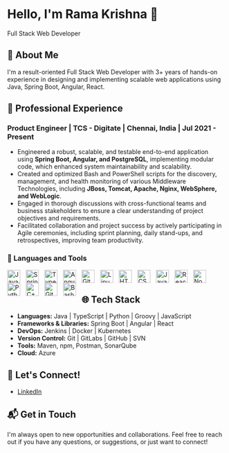 # Hello, I'm Rama Krishna 👋

Full Stack Web Developer

## 🚀 About Me

I'm a result-oriented Full Stack Web Developer with 3+ years of hands-on experience in designing and implementing scalable web applications using Java, Spring Boot, Angular, React.

## 💼 Professional Experience

### Product Engineer | TCS - Digitate | Chennai, India | Jul 2021 - Present

- Engineered a robust, scalable, and testable end-to-end application using **Spring Boot, Angular, and PostgreSQL**, implementing modular code, which enhanced system maintainability and scalability.
- Created and optimized Bash and PowerShell scripts for the discovery, management, and health monitoring of various Middleware Technologies, including **JBoss, Tomcat, Apache, Nginx, WebSphere, and WebLogic**.
- Engaged in thorough discussions with cross-functional teams and business stakeholders to ensure a clear understanding of project objectives and requirements.
- Facilitated collaboration and project success by actively participating in Agile ceremonies, including sprint planning, daily stand-ups, and retrospectives, improving team productivity.
<!--
## Previous Roles

### Software Engineer Intern | Temenos | 6 months

- Automated web UI testing using Selenium WebDriver and Java, achieving a 40% reduction in testing time and enhancing overall testing efficiency.
- Conducted thorough manual testing, executing test cases and scenarios to identify and report software defects.
-->

### 🧰 Languages and Tools

<img align="left" alt="Java" width="30px" style="padding-right:10px;" src="https://cdn.jsdelivr.net/gh/devicons/devicon/icons/java/java-original.svg"/>
<img align="left" alt="Spring" width="30px" style="padding-right:10px;" src="https://cdn.jsdelivr.net/gh/devicons/devicon/icons/spring/spring-original.svg" />
<img align="left" alt="TypeScript" width="30px" style="padding-right:10px;" src="https://cdn.jsdelivr.net/gh/devicons/devicon/icons/typescript/typescript-plain.svg" />
<img align="left" alt="Angular" width="30px" style="padding-right:10px;" src="https://cdn.jsdelivr.net/gh/devicons/devicon/icons/angularjs/angularjs-plain.svg" />
<img align="left" alt="Git" width="30px" style="padding-right:10px;" src="https://cdn.jsdelivr.net/gh/devicons/devicon/icons/git/git-original.svg" />
<img align="left" alt="Linux" width="30px" style="padding-right:10px;" src="https://cdn.jsdelivr.net/gh/devicons/devicon/icons/linux/linux-original.svg" />
<img align="left" alt="HTML" width="30px" style="padding-right:10px;" src="https://cdn.jsdelivr.net/gh/devicons/devicon/icons/html5/html5-plain.svg" />
<img align="left" alt="CSS" width="30px" style="padding-right:10px;" src="https://cdn.jsdelivr.net/gh/devicons/devicon/icons/css3/css3-plain.svg" />
<img align="left" alt="JavaScript" width="30px" style="padding-right:10px;" src="https://cdn.jsdelivr.net/gh/devicons/devicon/icons/javascript/javascript-plain.svg" />
<img align="left" alt="React" width="30px" style="padding-right:10px;" src="https://cdn.jsdelivr.net/gh/devicons/devicon/icons/react/react-original.svg" />
<img align="left" alt="NodeJS" width="30px" style="padding-right:10px;" src="https://cdn.jsdelivr.net/gh/devicons/devicon/icons/nodejs/nodejs-original.svg" />
<img align="left" alt="Python" width="30px" style="padding-right:10px;" src="https://cdn.jsdelivr.net/gh/devicons/devicon/icons/python/python-plain.svg" />
<img align="left" alt="C++" width="30px" style="padding-right:10px;" src="https://cdn.jsdelivr.net/gh/devicons/devicon/icons/cplusplus/cplusplus-line.svg" />
<img align="left" alt="GitHub" width="30px" style="padding-right:10px;" src="https://cdn.jsdelivr.net/gh/devicons/devicon/icons/github/github-original.svg" />
<img align="left" alt="Bash" width="30px" style="padding-right:10px;" src="https://cdn.jsdelivr.net/gh/devicons/devicon/icons/bash/bash-original.svg" />
<br />

#

## 🌐 Tech Stack

- **Languages:** Java | TypeScript | Python | Groovy | JavaScript
- **Frameworks & Libraries:** Spring Boot | Angular | React
- **DevOps:** Jenkins | Docker | Kubernetes
- **Version Control:** Git | GitLabs | GitHub | SVN
- **Tools:** Maven, npm, Postman, SonarQube
- **Cloud:** Azure

## 🤝 Let's Connect!

- [LinkedIn](https://www.linkedin.com/in/rama-krishna-guptha-chimakurthi/)
<!--
## 💻 Portfolio

Explore more about my work on my [Portfolio Website](https://saileshchakka.netlify.app/)

## 🏏 Hobbies

I'm not just a coder; I'm also an avid cricket enthusiast. When I'm not coding, you can find me on the cricket field enjoying the game.
-->
## 📬 Get in Touch

I'm always open to new opportunities and collaborations. Feel free to reach out if you have any questions, or suggestions, or just want to connect!

